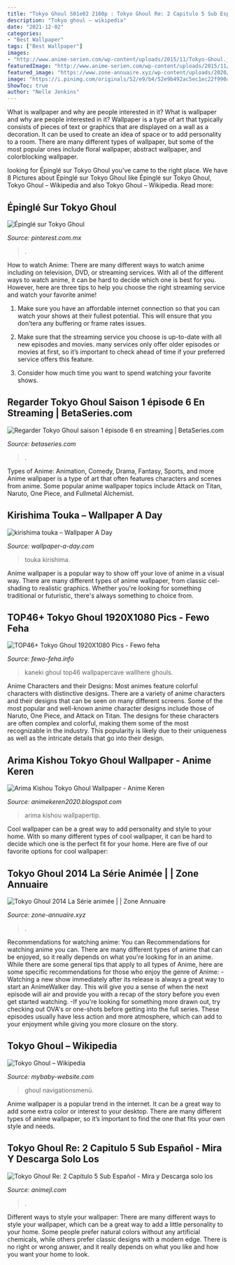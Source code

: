 ```yaml
---
title: "Tokyo Ghoul S01e02 2160p : Tokyo Ghoul Re: 2 Capitulo 5 Sub Español"
description: "Tokyo ghoul – wikipedia"
date: "2021-12-02"
categories:
- "Best Wallpaper"
tags: ["Best Wallpaper"]
images:
- "http://www.anime-serien.com/wp-content/uploads/2015/11/Tokyo-Ghoul.jpeg"
featuredImage: "http://www.anime-serien.com/wp-content/uploads/2015/11/Tokyo-Ghoul.jpeg"
featured_image: "https://www.zone-annuaire.xyz/wp-content/uploads/2020/01/tokyo-ghoul-2014-la-serie-animee_5e1002c34450f.jpeg"
image: "https://i.pinimg.com/originals/52/e9/b4/52e9b492ac5ec1ec22f990ab1456838a.jpg"
ShowToc: true
author: "Nelle Jenkins"
---
```



What is wallpaper and why are people interested in it?
What is wallpaper and why are people interested in it?
Wallpaper is a type of art that typically consists of pieces of text or graphics that are displayed on a wall as a decoration. It can be used to create an idea of space or to add personality to a room. There are many different types of wallpaper, but some of the most popular ones include floral wallpaper, abstract wallpaper, and colorblocking wallpaper.

	

		
looking for Épinglé sur Tokyo Ghoul you've came to the right place. We have 8 Pictures about Épinglé sur Tokyo Ghoul like Épinglé sur Tokyo Ghoul, Tokyo Ghoul – Wikipedia and also Tokyo Ghoul – Wikipedia. Read more:
		
    
## Épinglé Sur Tokyo Ghoul

<img loading=lazy src="https://i.pinimg.com/originals/52/e9/b4/52e9b492ac5ec1ec22f990ab1456838a.jpg" onerror="this.onerror=null;this.src='https://tse4.mm.bing.net/th?id=OIP.QqW9wGeysi7KNg8_naoR2QHaEK&amp;pid=15.1';" alt="Épinglé sur Tokyo Ghoul">

_Source: pinterest.com.mx_

>. 

	

How to watch Anime: There are many different ways to watch anime including on television, DVD, or streaming services.
With all of the different ways to watch anime, it can be hard to decide which one is best for you. However, here are three tips to help you choose the right streaming service and watch your favorite anime!
1. Make sure you have an affordable internet connection so that you can watch your shows at their fullest potential. This will ensure that you don’tera any buffering or frame rates issues.

2. Make sure that the streaming service you choose is up-to-date with all new episodes and movies. many services only offer older episodes or movies at first, so it’s important to check ahead of time if your preferred service offers this feature.

3. Consider how much time you want to spend watching your favorite shows.

    
## Regarder Tokyo Ghoul Saison 1 épisode 6 En Streaming | BetaSeries.com

<img loading=lazy src="https://pictures.betaseries.com/banners/episodes/8948/67919b613dcfd43315e7c0584eeffcbb.jpg" onerror="this.onerror=null;this.src='https://tse2.mm.bing.net/th?id=OIP.xuZhc_xOC80FTwXlslXqSgHaEK&amp;pid=15.1';" alt="Regarder Tokyo Ghoul saison 1 épisode 6 en streaming | BetaSeries.com">

_Source: betaseries.com_

>. 

	

Types of Anime: Animation, Comedy, Drama, Fantasy, Sports, and more
Anime wallpaper is a type of art that often features characters and scenes from anime. Some popular anime wallpaper topics include Attack on Titan, Naruto, One Piece, and Fullmetal Alchemist.

    
## Kirishima Touka – Wallpaper A Day

<img loading=lazy src="https://wallpaperaday.files.wordpress.com/2014/12/tumblr_nfwtw1rggi1u36eloo1_1280.jpg?w=1024" onerror="this.onerror=null;this.src='https://tse3.mm.bing.net/th?id=OIP.h-B_1_r_Pyrxg8UQOk4NcwHaEK&amp;pid=15.1';" alt="kirishima touka – Wallpaper A Day">

_Source: wallpaper-a-day.com_

>touka kirishima. 

	

Anime wallpaper is a popular way to show off your love of anime in a visual way. There are many different types of anime wallpaper, from classic cel-shading to realistic graphics. Whether you're looking for something traditional or futuristic, there's always something to choice from.

    
## TOP46+ Tokyo Ghoul 1920X1080 Pics - Fewo Feha

<img loading=lazy src="https://wallup.net/wp-content/uploads/2016/05/14/45888-Tokyo_Ghoul-Kaneki_Ken.jpg" onerror="this.onerror=null;this.src='https://tse1.mm.bing.net/th?id=OIP.ejlCuxqm5m7PrAUvaBtQIwHaEo&amp;pid=15.1';" alt="TOP46+ Tokyo Ghoul 1920X1080 Pics - Fewo feha">

_Source: fewo-feha.info_

>kaneki ghoul top46 wallpapercave wallhere ghouls. 

	

Anime Characters and their Designs: Most animes feature colorful characters with distinctive designs.
There are a variety of anime characters and their designs that can be seen on many different screens. Some of the most popular and well-known anime character designs include those of Naruto, One Piece, and Attack on Titan. The designs for these characters are often complex and colorful, making them some of the most recognizable in the industry. This popularity is likely due to their uniqueness as well as the intricate details that go into their design.

    
## Arima Kishou Tokyo Ghoul Wallpaper - Anime Keren

<img loading=lazy src="https://www.wallpapertip.com/wmimgs/180-1808740_arima-kishou-tokyo-ghoul-tokyo-ghoul-kishou-arima.jpg" onerror="this.onerror=null;this.src='https://tse3.mm.bing.net/th?id=OIP.OeG1KA9dtuJurn5GFR844QHaEo&amp;pid=15.1';" alt="Arima Kishou Tokyo Ghoul Wallpaper - Anime Keren">

_Source: animekeren2020.blogspot.com_

>arima kishou wallpapertip. 

	

Cool wallpaper can be a great way to add personality and style to your home. With so many different types of cool wallpaper, it can be hard to decide which one is the perfect fit for your home. Here are five of our favorite options for cool wallpaper: 

    
## Tokyo Ghoul 2014 La Série Animée | | Zone Annuaire

<img loading=lazy src="https://www.zone-annuaire.xyz/wp-content/uploads/2020/01/tokyo-ghoul-2014-la-serie-animee_5e1002c34450f.jpeg" onerror="this.onerror=null;this.src='https://tse4.mm.bing.net/th?id=OIP.BDGe7tYFCOMo_HtGUXvzqwAAAA&amp;pid=15.1';" alt="Tokyo Ghoul 2014 La Série animée | | Zone Annuaire">

_Source: zone-annuaire.xyz_

>. 

	

Recommendations for watching anime: You can
Recommendations for watching anime you can. There are many different types of anime that can be enjoyed, so it really depends on what you're looking for in an anime. While there are some general tips that apply to all types of Anime, here are some specific recommendations for those who enjoy the genre of Anime: 
-Watching a new show immediately after its release is always a great way to start an AnimeWalker day. This will give you a sense of when the next episode will air and provide you with a recap of the story before you even get started watching. 
-If you're looking for something more drawn out, try checking out OVA's or one-shots before getting into the full series. These episodes usually have less action and more atmosphere, which can add to your enjoyment while giving you more closure on the story.

    
## Tokyo Ghoul – Wikipedia

<img loading=lazy src="http://www.anime-serien.com/wp-content/uploads/2015/11/Tokyo-Ghoul.jpeg" onerror="this.onerror=null;this.src='https://tse1.mm.bing.net/th?id=OIP.t0rt9kWwwM4SXSXTF6zQGAHaKe&amp;pid=15.1';" alt="Tokyo Ghoul – Wikipedia">

_Source: mybaby-website.com_

>ghoul navigationsmenü. 

	

Anime wallpaper is a popular trend in the internet. It can be a great way to add some extra color or interest to your desktop. There are many different types of anime wallpaper, so it’s important to find the one that fits your own style and needs.

    
## Tokyo Ghoul Re: 2 Capitulo 5 Sub Español - Mira Y Descarga Solo Los

<img loading=lazy src="https://image.tmdb.org/t/p/w780/8DtUxP2qzU6a3jDvjjEmygBTnfN.jpg" onerror="this.onerror=null;this.src='https://tse1.mm.bing.net/th?id=OIP.2EmFfCZeKqSV6cAyCU-V5AHaEK&amp;pid=15.1';" alt="Tokyo Ghoul Re: 2 Capitulo 5 Sub Español - Mira y Descarga solo los">

_Source: animejl.com_

>. 

	

Different ways to style your wallpaper:
There are many different ways to style your wallpaper, which can be a great way to add a little personality to your home. Some people prefer natural colors without any artificial chemicals, while others prefer classic designs with a modern edge. There is no right or wrong answer, and it really depends on what you like and how you want your home to look.

